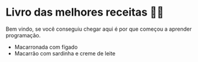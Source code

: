 # Livro das melhores receitas :man_cook:

Bem vindo, se você conseguiu chegar aqui é por que começou a aprender programação.

- Macarronada com fígado
- Macarrão com sardinha e creme de leite
